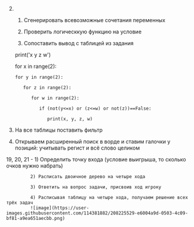 2. 1) Сгенерировать всевозможные сочетания переменных

   2) Проверить логическкую функцию на условие
   
   3) Сопоставить вывод с таблицей из задания

    print('x y z w')
    
    for x in range(2):
    
       for y in range(2):
       
          for z in range(2):
          
             for w in range(2):
             
                if (not(y<=x) or (z<=w) or not(z))==False:
                
                   print(x, y, z, w)
3. На все таблицы поставить фильтр
             
10. Открываем расширенный поиск в ворде и ставим галочки у позиций: учитывать регист и всё слово целиком

19, 20, 21 - 1) Определить точку входа (условие выигрыша, то сколько очков нужно набрать)

             2) Расписать двоичное дерево на четыре хода
             
             3) Ответить на вопрос задачи, присвоив ход игроку
             
             4) Расписывая таблицу на четыре хода, получаем решение всех трёх задач
             ![image](https://user-images.githubusercontent.com/114381882/208225529-e6004a9d-0503-4c09-bf81-a9ea651aecbb.png)

